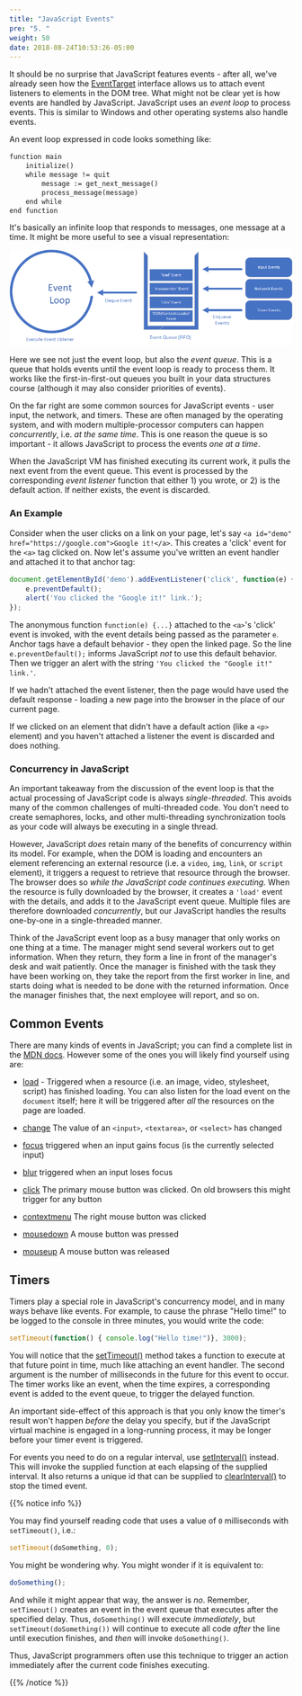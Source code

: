 ```yaml
---
title: "JavaScript Events"
pre: "5. "
weight: 50
date: 2018-08-24T10:53:26-05:00
---
```


It should be no surprise that JavaScript features events - after all, we've already seen how the [EventTarget](https://developer.mozilla.org/en-US/docs/Web/API/EventTarget) interface allows us to attach event listeners to elements in the DOM tree.  What might not be clear yet is how events are handled by JavaScript.  JavaScript uses an _event loop_ to process events.  This is similar to Windows and other operating systems also handle events. 

An event loop expressed in code looks something like:

```
function main
    initialize()
    while message != quit
        message := get_next_message()
        process_message(message)
    end while
end function
```

It's basically an infinite loop that responds to messages, one message at a time.  It might be more useful to see a visual representation:

![The JS Event Loop](/images/1.6.1.png)

Here we see not just the event loop, but also the _event queue_.  This is a queue that holds events until the event loop is ready to process them.  It works like the first-in-first-out queues you built in your data structures course (although it may also consider priorities of events).  

On the far right are some common sources for JavaScript events - user input, the network, and timers.  These are often managed by the operating system, and with modern multiple-processor computers can happen _concurrently_, i.e. _at the same time_.  This is one reason the queue is so important - it allows JavaScript to process the events _one at a time_.  

When the JavaScript VM has finished executing its current work, it pulls the next event from the event queue.  This event is processed by the corresponding _event listener_ function that either 1) you wrote, or 2) is the default action.  If neither exists, the event is discarded.

### An Example

Consider when the user clicks on a link on your page, let's say `<a id="demo" href="https://google.com">Google it!</a>`.  This creates a 'click' event for the `<a>` tag clicked on.  Now let's assume you've written an event handler and attached it to that anchor tag:

```js
document.getElementById('demo').addEventListener('click', function(e) {
    e.preventDefault();
    alert('You clicked the "Google it!" link.');
});
```

The anonymous function `function(e) {...}` attached to the `<a>`'s 'click' event is invoked, with the event details being passed as the parameter `e`.  Anchor tags have a default behavior - they open the linked page.  So the line `e.preventDefault();` informs JavaScript _not_ to use this default behavior.  Then we trigger an alert with the string `'You clicked the "Google it!" link.'`.

If we hadn't attached the event listener, then the page would have used the default response - loading a new page into the browser in the place of our current page.

If we clicked on an element that didn't have a default action (like a `<p>` element) and you haven't attached a listener the event is discarded and does nothing.

### Concurrency in JavaScript

An important takeaway from the discussion of the event loop is that the actual processing of JavaScript code is always _single-threaded_.  This avoids many of the common challenges of multi-threaded code.  You don't need to create semaphores, locks, and other multi-threading synchronization tools as your code will always be executing in a single thread.

However, JavaScript _does_ retain many of the benefits of concurrency within its model.  For example, when the DOM is loading and encounters an element referencing an external resource (i.e. a `video`, `img`, `link`, or `script` element), it triggers a request to retrieve that resource through the browser.  The browser does so _while the JavaScript code continues executing_.  When the resource is fully downloaded by the browser, it creates a `'load'` event with the details, and adds it to the JavaScript event queue.  Multiple files are therefore downloaded _concurrently_, but our JavaScript handles the results one-by-one in a single-threaded manner.

Think of the JavaScript event loop as a busy manager that only works on one thing at a time.  The manager might send several workers out to get information.  When they return, they form a line in front of the manager's desk and wait patiently.  Once the manager is finished with the task they have been working on, they take the report from the first worker in line, and starts doing what is needed to be done with the returned information.  Once the manager finishes that, the next employee will report, and so on.

## Common Events

There are many kinds of events in JavaScript; you can find a complete list in the [MDN docs](https://developer.mozilla.org/en-US/docs/Web/Events).  However some of the ones you will likely find yourself using are:

* [load](https://developer.mozilla.org/en-US/docs/Web/Events/load) - Triggered when a resource (i.e. an image, video, stylesheet, script) has finished loading.  You can also listen for the load event on the `document` itself; here it will be triggered after _all_ the resources on the page are loaded.

* [change](https://developer.mozilla.org/en-US/docs/Web/API/HTMLElement/change_event) The value of an `<input>`, `<textarea>`, or `<select>` has changed

* [focus](https://developer.mozilla.org/en-US/docs/Web/Events/focus) triggered when an input gains focus (is the currently selected input)

* [blur](https://developer.mozilla.org/en-US/docs/Web/Events/blur) triggered when an input loses focus

* [click](https://developer.mozilla.org/en-US/docs/Web/Events/click) The primary mouse button was clicked.  On old browsers this might trigger for any button

* [contextmenu](https://developer.mozilla.org/en-US/docs/Web/Events/contextmenu) The right mouse button was clicked

* [mousedown](https://developer.mozilla.org/en-US/docs/Web/Events/mousedown) A mouse button was pressed

* [mouseup](https://developer.mozilla.org/en-US/docs/Web/Events/mouseup) A mouse button was released

## Timers

Timers play a special role in JavaScript's concurrency model, and in many ways behave like events.  For example, to cause the phrase "Hello time!" to be logged to the console in three minutes, you would write the code:

```js
setTimeout(function() { console.log("Hello time!")}, 3000);
```

You will notice that the [setTimeout()](https://developer.mozilla.org/en-US/docs/Web/API/WindowOrWorkerGlobalScope/setTimeout) method takes a function to execute at that future point in time, much like attaching an event handler.  The second argument is the number of milliseconds in the future for this event to occur.  The timer works like an event, when the time expires, a corresponding event is added to the event queue, to trigger the delayed function.  

An important side-effect of this approach is that you only know the timer's result won't happen _before_ the delay you specify, but if the JavaScript virtual machine is engaged in a long-running process, it may be longer before your timer event is triggered.

For events you need to do on a regular interval, use [setInterval()](https://developer.mozilla.org/en-US/docs/Web/API/WindowOrWorkerGlobalScope/setInterval) instead.  This will invoke the supplied function at each elapsing of the supplied interval.  It also returns a unique id that can be supplied to [clearInterval()](https://developer.mozilla.org/en-US/docs/Web/API/WindowOrWorkerGlobalScope/clearInterval) to stop the timed event.

{{% notice info %}}

You may find yourself reading code that uses a value of `0` milliseconds with `setTimeout()`, i.e.:

```js
setTimeout(doSomething, 0);
```

You might be wondering why.  You might wonder if it is equivalent to:

```js
doSomething();
```

And while it might appear that way, the answer is _no_.  Remember, `setTimeout()` creates an event in the event queue that executes after the specified delay.  Thus, `doSomething()` will execute _immediately_, but `setTimeout(doSomething())` will continue to execute all code _after_ the line until execution finishes, and _then_ will invoke `doSomething()`.  

Thus, JavaScript programmers often use this technique to trigger an action immediately after the current code finishes executing.

{{% /notice %}}